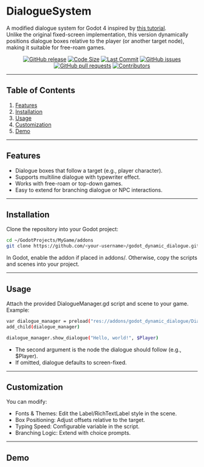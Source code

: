 # DialogueSystem

A modified dialogue system for Godot 4 inspired by [this tutorial](https://www.youtube.com/watch?v=CxA7o8ouyHM).  
Unlike the original fixed-screen implementation, this version dynamically positions dialogue boxes relative to the player (or another target node), making it suitable for free-roam games.

<div align="center">

[![GitHub release](https://img.shields.io/github/release/Irlivingstonn/DialogueSystem.svg)](https://github.com/Irlivingstonn/DialogueSystem/releases) [![Code Size](https://img.shields.io/github/languages/code-size/Irlivingstonn/DialogueSystem.svg?branch=main)](https://github.com/Irlivingstonn/DialogueSystem?branch=main) [![Last Commit](https://img.shields.io/github/last-commit/Irlivingstonn/DialogueSystem.svg)](https://github.com/Irlivingstonn/DialogueSystem/commits/main) [![GitHub issues](https://img.shields.io/github/issues/Irlivingstonn/DialogueSystem)](https://github.com/Irlivingstonn/DialogueSystem/issues) [![GitHub pull requests](https://img.shields.io/github/issues-pr/Irlivingstonn/DialogueSystem)](https://github.com/Irlivingstonn/DialogueSystem/pulls) [![Contributors](https://img.shields.io/github/contributors/Irlivingstonn/DialogueSystem.svg)](https://github.com/Irlivingstonn/DialogueSystem/graphs/contributors)  

</div>

---

## Table of Contents

1. [Features](#features)  
2. [Installation](#installation)  
3. [Usage](#usage)  
4. [Customization](#customization)  
5. [Demo](#demo)  

---

## Features

- Dialogue boxes that follow a target (e.g., player character).  
- Supports multiline dialogue with typewriter effect.  
- Works with free-roam or top-down games.  
- Easy to extend for branching dialogue or NPC interactions.  

---

## Installation

Clone the repository into your Godot project:

```bash
cd ~/GodotProjects/MyGame/addons
git clone https://github.com/<your-username>/godot_dynamic_dialogue.git
```

In Godot, enable the addon if placed in addons/. Otherwise, copy the scripts and scenes into your project.

---

## Usage

Attach the provided DialogueManager.gd script and scene to your game. Example:
```bash
var dialogue_manager = preload("res://addons/godot_dynamic_dialogue/DialogueManager.tscn").instantiate()
add_child(dialogue_manager)

dialogue_manager.show_dialogue("Hello, world!", $Player)
```
- The second argument is the node the dialogue should follow (e.g., $Player).
- If omitted, dialogue defaults to screen-fixed.

---

## Customization
You can modify:

- Fonts & Themes: Edit the Label/RichTextLabel style in the scene.
- Box Positioning: Adjust offsets relative to the target.
- Typing Speed: Configurable variable in the script.
- Branching Logic: Extend with choice prompts.

---

## Demo
